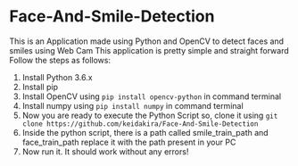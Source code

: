 # Face-And-Smile-Detection
This is an Application made using Python and OpenCV to detect faces and smiles using Web Cam
This application is pretty simple and straight forward
Follow the steps as follows:
1. Install Python 3.6.x
2. Install pip
3. Install OpenCV using `pip install opencv-python` in command terminal
4. Install numpy using `pip install numpy` in command terminal
5. Now you are ready to execute the Python Script so, clone it using `git clone https://github.com/keidakira/Face-And-Smile-Detection`
6. Inside the python script, there is a path called smile_train_path and face_train_path replace it with the path present in your PC
7. Now run it. It should work without any errors!
